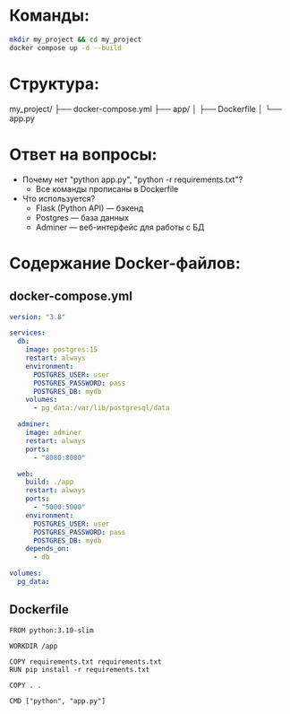# Команды:
```bash
mkdir my_project && cd my_project
docker compose up -d --build
```
# Структура:
my_project/
├── docker-compose.yml
├── app/
│   ├── Dockerfile
│   └── app.py


# Ответ на вопросы:
- Почему нет "python app.py", "python -r requirements.txt"?
  - Все команды прописаны в Dockerfile
- Что используется?
  - Flask (Python API) — бэкенд
  - Postgres — база данных
  - Adminer — веб-интерфейс для работы с БД

# Содержание Docker-файлов:

## docker-compose.yml
```yml
version: "3.8"

services:
  db:
    image: postgres:15
    restart: always
    environment:
      POSTGRES_USER: user
      POSTGRES_PASSWORD: pass
      POSTGRES_DB: mydb
    volumes:
      - pg_data:/var/lib/postgresql/data

  adminer:
    image: adminer
    restart: always
    ports:
      - "8080:8080"

  web:
    build: ./app
    restart: always
    ports:
      - "5000:5000"
    environment:
      POSTGRES_USER: user
      POSTGRES_PASSWORD: pass
      POSTGRES_DB: mydb
    depends_on:
      - db

volumes:
  pg_data:
```


## Dockerfile
```
FROM python:3.10-slim

WORKDIR /app

COPY requirements.txt requirements.txt
RUN pip install -r requirements.txt

COPY . .

CMD ["python", "app.py"]
```